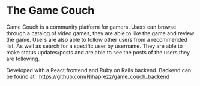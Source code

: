 # The Game Couch

Game Couch is a community platform for gamers. Users can browse through a catalog of video games, they are able to like the game and review the game. Users are also able to follow other users from a recommended list. As well as search for a specific user by username. They are able to make status updates/posts and are able to see the posts of the users they are following.

Developed with a React frontend and Ruby on Rails backend. 
Backend can be found at : https://github.com/Nihaprezz/game_couch_backend
